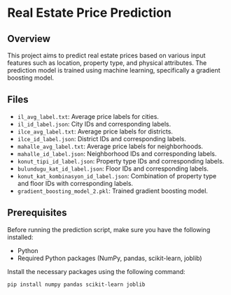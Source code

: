 # Real Estate Price Prediction

## Overview

This project aims to predict real estate prices based on various input features such as location, property type, and physical attributes. The prediction model is trained using machine learning, specifically a gradient boosting model.

## Files

- `il_avg_label.txt`: Average price labels for cities.
- `il_id_label.json`: City IDs and corresponding labels.
- `ilce_avg_label.txt`: Average price labels for districts.
- `ilce_id_label.json`: District IDs and corresponding labels.
- `mahalle_avg_label.txt`: Average price labels for neighborhoods.
- `mahalle_id_label.json`: Neighborhood IDs and corresponding labels.
- `konut_tipi_id_label.json`: Property type IDs and corresponding labels.
- `bulundugu_kat_id_label.json`: Floor IDs and corresponding labels.
- `konut_kat_kombinasyon_id_label.json`: Combination of property type and floor IDs with corresponding labels.
- `gradient_boosting_model_2.pkl`: Trained gradient boosting model.

## Prerequisites

Before running the prediction script, make sure you have the following installed:

- Python
- Required Python packages (NumPy, pandas, scikit-learn, joblib)

Install the necessary packages using the following command:

```bash
pip install numpy pandas scikit-learn joblib

